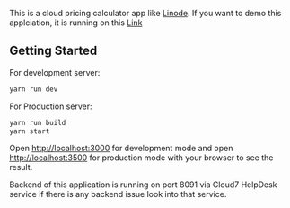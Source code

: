 This is a cloud pricing calculator app like [Linode](https://cloud-estimator.linode.com/s/). If you want to demo this applciation, it is running on this [Link](https://calculator.qcloud.pk/)

## Getting Started

For development server:

```bash
yarn run dev
```
For Production server:

```bash
yarn run build
yarn start
```

Open [http://localhost:3000](http://localhost:3000) for development mode and open [http://localhost:3500](http://localhost:3600) for production mode with your browser to see the result.

Backend of this application is running on port 8091 via Cloud7 HelpDesk service if there is any backend issue look into that service.
